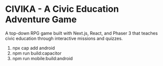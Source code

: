 # CIVIKA - A Civic Education Adventure Game

A top-down RPG game built with Next.js, React, and Phaser 3 that teaches civic education through interactive missions and quizzes.

1. npx cap add android
2. npm run build:capacitor
3. npm run mobile:build:android

 
